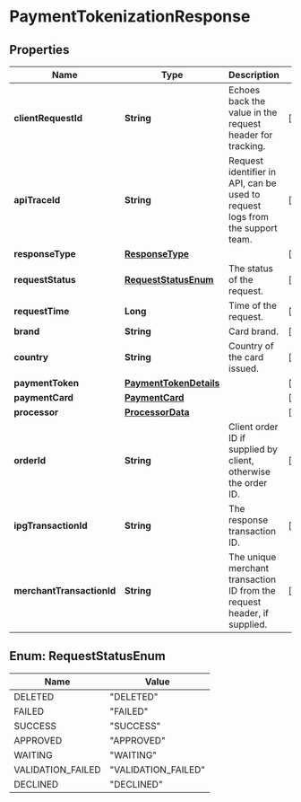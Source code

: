 

# PaymentTokenizationResponse

## Properties

Name | Type | Description | Notes
------------ | ------------- | ------------- | -------------
**clientRequestId** | **String** | Echoes back the value in the request header for tracking. |  [optional]
**apiTraceId** | **String** | Request identifier in API, can be used to request logs from the support team. |  [optional]
**responseType** | [**ResponseType**](ResponseType.md) |  |  [optional]
**requestStatus** | [**RequestStatusEnum**](#RequestStatusEnum) | The status of the request. |  [optional]
**requestTime** | **Long** | Time of the request. |  [optional]
**brand** | **String** | Card brand. |  [optional]
**country** | **String** | Country of the card issued. |  [optional]
**paymentToken** | [**PaymentTokenDetails**](PaymentTokenDetails.md) |  |  [optional]
**paymentCard** | [**PaymentCard**](PaymentCard.md) |  |  [optional]
**processor** | [**ProcessorData**](ProcessorData.md) |  |  [optional]
**orderId** | **String** | Client order ID if supplied by client, otherwise the order ID. |  [optional]
**ipgTransactionId** | **String** | The response transaction ID. |  [optional]
**merchantTransactionId** | **String** | The unique merchant transaction ID from the request header, if supplied. |  [optional]



## Enum: RequestStatusEnum

Name | Value
---- | -----
DELETED | &quot;DELETED&quot;
FAILED | &quot;FAILED&quot;
SUCCESS | &quot;SUCCESS&quot;
APPROVED | &quot;APPROVED&quot;
WAITING | &quot;WAITING&quot;
VALIDATION_FAILED | &quot;VALIDATION_FAILED&quot;
DECLINED | &quot;DECLINED&quot;



